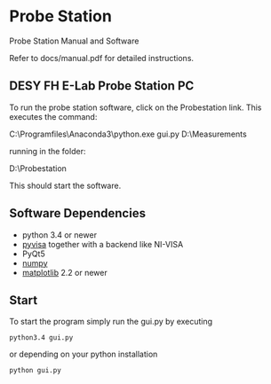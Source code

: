 # Probe Station
Probe Station Manual and Software

Refer to docs/manual.pdf for detailed instructions.


## DESY FH E-Lab Probe Station PC
To run the probe station software, click on the Probestation link.
This executes the command:

C:\Programfiles\Anaconda3\python.exe gui.py D:\Measurements

running in the folder:

D:\Probestation

This should start the software.

## Software Dependencies
* python 3.4 or newer
* [pyvisa](https://github.com/pyvisa/pyvisa) together with a backend like NI-VISA
* PyQt5
* [numpy](http://www.numpy.org/)
* [matplotlib](https://matplotlib.org/) 2.2 or newer

## Start
To start the program simply run the gui.py by executing
```
python3.4 gui.py
```
or depending on your python installation
```
python gui.py
```